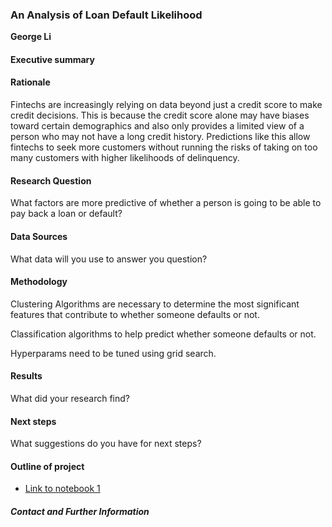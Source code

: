 ### An Analysis of Loan Default Likelihood

**George Li**

#### Executive summary

#### Rationale
Fintechs are increasingly relying on data beyond just a credit score to make credit decisions. This is because the credit score alone may have biases toward certain demographics and also only provides a limited view of a person who may not have a long credit history. Predictions like this allow fintechs to seek more customers without running the risks of taking on too many customers with higher likelihoods of delinquency.
#### Research Question
What factors are more predictive of whether a person is going to be able to pay back a loan or default?
#### Data Sources
What data will you use to answer you question?

#### Methodology
Clustering Algorithms are necessary to determine the most significant features that contribute to whether someone defaults or not.

Classification algorithms to help predict whether someone defaults or not.

Hyperparams need to be tuned using grid search.
#### Results
What did your research find?

#### Next steps
What suggestions do you have for next steps?

#### Outline of project

- [Link to notebook 1]([analysis.ipynb](analysis.ipynb))


##### Contact and Further Information